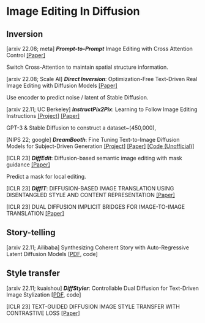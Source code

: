 # Image Editing In Diffusion 


## Inversion 
[arxiv 22.08; meta] ***Prompt-to-Prompt*** Image Editing with Cross Attention Control [[Paper]](https://arxiv.org/abs/2208.01626)

Switch Cross-Attention to maintain spatial structure information.

[arxiv 22.08; Scale AI] ***Direct Inversion***: Optimization-Free Text-Driven Real Image Editing with Diffusion Models [[Paper]](https://arxiv.org/pdf/2211.07825)

Use encoder to predict noise / latent of Stable Diffusion.

[arxiv 22.11; UC Berkeley] ***InstructPix2Pix***: Learning to Follow Image Editing Instructions [[Project]](https://www.timothybrooks.com/instruct-pix2pix)  [[Paper]](https://arxiv.org/pdf/2211.09800.pdf)

GPT-3 & Stable Diffusion to construct a dataset~(450,000), 


[NIPS 22; google] ***DreamBooth***: Fine Tuning Text-to-Image Diffusion Models for Subject-Driven Generation [[Project]](https://dreambooth.github.io/) [[Paper]](https://arxiv.org/abs/2208.12242) [[Code (Unofficial)]](https://github.com/XavierXiao/Dreambooth-Stable-Diffusion)

[ICLR 23] ***DiffEdit***: Diffusion-based semantic image editing with mask guidance [[Paper]](https://openreview.net/forum?id=3lge0p5o-M-)

Predict a mask for local editing.

[ICLR 23] ***DiffIT***: DIFFUSION-BASED IMAGE TRANSLATION USING DISENTANGLED STYLE AND CONTENT REPRESENTATION [[Paper]](https://openreview.net/pdf?id=Nayau9fwXU)

[ICLR 23] DUAL DIFFUSION IMPLICIT BRIDGES FOR IMAGE-TO-IMAGE TRANSLATION [[Paper]](https://openreview.net/pdf?id=5HLoTvVGDe)

## Story-telling
[arxiv 22.11; Ailibaba] Synthesizing Coherent Story with Auto-Regressive Latent Diffusion Models \[[PDF](https://arxiv.org/pdf/2211.10950.pdf), code\]


## Style transfer 
[arxiv 22.11; kuaishou] ***DiffStyler***: Controllable Dual Diffusion for Text-Driven Image Stylization \[[PDF](https://arxiv.org/pdf/2211.10682.pdf), code\]

[ICLR 23] TEXT-GUIDED DIFFUSION IMAGE STYLE TRANSFER WITH CONTRASTIVE LOSS [[Paper]](https://openreview.net/pdf?id=iJ_E0ZCy8fi)
